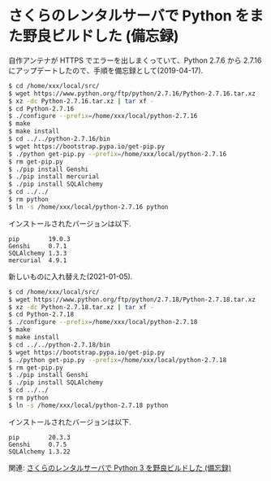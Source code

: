 # さくらのレンタルサーバで Python をまた野良ビルドした (備忘録)

自作アンテナが HTTPS でエラーを出しまくっていて、Python 2.7.6 から 2.7.16 にアップデートしたので、手順を備忘録として(2019-04-17).

```sh
$ cd /home/xxx/local/src/
$ wget https://www.python.org/ftp/python/2.7.16/Python-2.7.16.tar.xz
$ xz -dc Python-2.7.16.tar.xz | tar xf -
$ cd Python-2.7.16
$ ./configure --prefix=/home/xxx/local/python-2.7.16
$ make
$ make install
$ cd ../../python-2.7.16/bin
$ wget https://bootstrap.pypa.io/get-pip.py
$ ./python get-pip.py --prefix=/home/xxx/local/python-2.7.16
$ rm get-pip.py
$ ./pip install Genshi
$ ./pip install mercurial
$ ./pip install SQLAlchemy
$ cd ../../
$ rm python
$ ln -s /home/xxx/local/python-2.7.16 python
```

インストールされたバージョンは以下.

```
pip        19.0.3
Genshi     0.7.1
SQLAlchemy 1.3.3
mercurial  4.9.1
```

新しいものに入れ替えた(2021-01-05).

```sh
$ cd /home/xxx/local/src/
$ wget https://www.python.org/ftp/python/2.7.18/Python-2.7.18.tar.xz
$ xz -dc Python-2.7.18.tar.xz | tar xf -
$ cd Python-2.7.18
$ ./configure --prefix=/home/xxx/local/python-2.7.18
$ make
$ make install
$ cd ../../python-2.7.18/bin
$ wget https://bootstrap.pypa.io/get-pip.py
$ ./python get-pip.py --prefix=/home/xxx/local/python-2.7.18
$ rm get-pip.py
$ ./pip install Genshi
$ ./pip install SQLAlchemy
$ cd ../../
$ rm python
$ ln -s /home/xxx/local/python-2.7.18 python
```

インストールされたバージョンは以下.

```
pip        20.3.3
Genshi     0.7.5
SQLAlchemy 1.3.22
```

関連: [さくらのレンタルサーバで Python 3 を野良ビルドした (備忘録)](https://qiita.com/c-yan/items/bff6f857f419756d6512)
